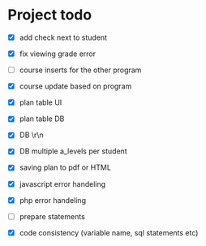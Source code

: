 Project todo
===============


- [x] add check next to student
- [x] fix viewing grade error




- [ ] course inserts for the other program
- [x] course update based on program


- [x] plan table UI
- [x] plan table DB


- [x] DB \r\n 
- [x] DB multiple a_levels per student

- [x] saving plan to pdf or HTML 


- [x] javascript error handeling
- [x] php error handeling


- [ ] prepare statements


- [x] code consistency (variable name, sql statements etc) 
